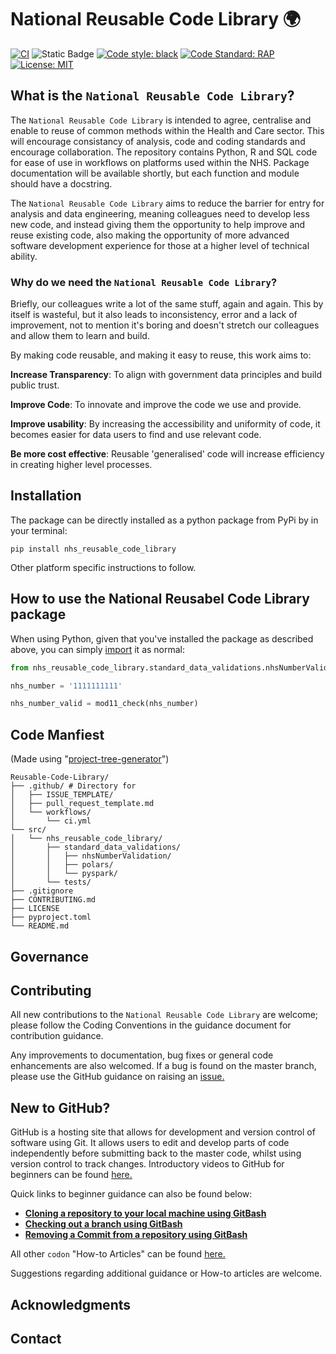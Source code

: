 # National Reusable Code Library 🌍
[![CI](https://github.com/nhsengland/reusable-code-library/actions/workflows/ci.yml/badge.svg)](https://github.com/nhsengland/reusable-code-library/actions/workflows/ci.yml) 
![Static Badge](https://img.shields.io/badge/status-development-blue) [![Code style: black](https://img.shields.io/badge/code%20style-black-000000.svg)](https://github.com/psf/black)
[![Code Standard: RAP](https://img.shields.io/badge/code%20standard-RAP-000099.svg)](https://nhsdigital.github.io/rap-community-of-practice/) 
[![License: MIT](https://img.shields.io/badge/License-MIT-yellow.svg)](https://opensource.org/licenses/MIT)

## What is the `National Reusable Code Library`?

The `National Reusable Code Library` is intended to agree, centralise and enable to reuse of common methods within the Health and Care sector. This will encourage consistancy of analysis, code and coding standards and encourage collaboration. The repository contains Python, R and SQL code for ease of use in workflows on platforms used within the NHS. Package documentation will be available shortly, but each function and module should have a docstring. 

The `National Reusable Code Library` aims to reduce the barrier for entry for analysis and data engineering, meaning colleagues need to develop less new code, and instead giving them the opportunity to help improve and reuse existing code, also making the opportunity of more advanced software development experience for those at a higher level of technical ability. 

### Why do we need the `National Reusable Code Library`?

Briefly, our colleagues write a lot of the same stuff, again and again. This by itself is wasteful, but it also leads to inconsistency, error and a lack of improvement, not to mention it's boring and doesn't stretch our colleagues and allow them to learn and build.

By making code reusable, and making it easy to reuse, this work aims to:

**Increase Transparency**: To align with government data principles and build public trust.

**Improve Code**: To innovate and improve the code we use and provide.

**Improve usability**: By increasing the accessibility and uniformity of code, it becomes easier for data users to find and use relevant code.

**Be more cost effective**: Reusable 'generalised' code will increase efficiency in creating higher level processes.


## Installation 
The package can be directly installed as a python package from PyPi by in your terminal: 
```terminal
pip install nhs_reusable_code_library
```
Other platform specific instructions to follow.

## How to use the National Reusabel Code Library package
When using Python, given that you've installed the package as described above, you can simply [import](https://docs.python.org/3/tutorial/modules.html#packages) it as normal:

```Python
from nhs_reusable_code_library.standard_data_validations.nhsNumberValidation import mod11_check

nhs_number = '1111111111'

nhs_number_valid = mod11_check(nhs_number)
```

## Code Manfiest
(Made using "[project-tree-generator](https://project-tree-generator.netlify.app/generate-tree)")

```
Reusable-Code-Library/
├── .github/ # Directory for 
│   ├── ISSUE_TEMPLATE/
│   ├── pull_request_template.md
│   └── workflows/
│       └── ci.yml
└── src/
│   └── nhs_reusable_code_library/
│       ├── standard_data_validations/
│       │   ├── nhsNumberValidation/
│       │   ├── polars/
│       │   └── pyspark/
│       └── tests/
├── .gitignore
├── CONTRIBUTING.md
├── LICENSE
├── pyproject.toml
└── README.md
```

## Governance

## Contributing
All new contributions to the `National Reusable Code Library` are welcome; please follow the Coding Conventions in the guidance document for contribution guidance. 

Any improvements to documentation, bug fixes or general code enhancements are also welcomed. If a bug is found on the master branch, please use the GitHub guidance on raising an [issue.](https://help.github.com/en/github/managing-your-work-on-github/creating-an-issue)

## New to GitHub?
GitHub is a hosting site that allows for development and version control of software using Git. It allows users to edit and develop parts of code independently before submitting back to the master code, whilst using version control to track changes. Introductory videos to GitHub for beginners can be found [here.](https://github.com/codonlibrary/codonPython/wiki/2a.-GitHub-for-Beginners) 

Quick links to beginner guidance can also be found below:

* [**Cloning a repository to your local machine using GitBash**](https://github.com/codonlibrary/codonPython/wiki/1.-Installing-codonPython)
* [**Checking out a branch using GitBash**](https://github.com/codonlibrary/codonPython/wiki/2b.-Checkout-a-branch-using-GitBash)
* [**Removing a Commit from a repository using GitBash**](https://github.com/codonlibrary/codonPython/wiki/3.-Removing-a-Commit-From-a-GitHub-Repository)

All other `codon` "How-to Articles" can be found [here.](https://github.com/codonlibrary/codonPython/wiki/2.-Git-Guidance)

Suggestions regarding additional guidance or How-to articles are welcome.

## Acknowledgments

## Contact
